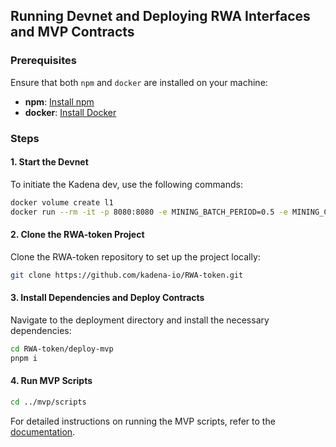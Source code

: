 
## Running Devnet and Deploying RWA Interfaces and MVP Contracts

### Prerequisites

Ensure that both `npm` and `docker` are installed on your machine:

- **npm**: [Install npm](https://docs.npmjs.com/downloading-and-installing-node-js-and-npm)
- **docker**: [Install Docker](https://docs.docker.com/get-docker/)

### Steps

#### 1. Start the Devnet

To initiate the Kadena dev, use the following commands:

```bash
docker volume create l1
docker run --rm -it -p 8080:8080 -e MINING_BATCH_PERIOD=0.5 -e MINING_CONFIRMATION_PERIOD=0.5 -v l1:/data kadena/devnet:latest
```

#### 2. Clone the RWA-token Project

Clone the RWA-token repository to set up the project locally:

```bash
git clone https://github.com/kadena-io/RWA-token.git
```

#### 3. Install Dependencies and Deploy Contracts

Navigate to the deployment directory and install the necessary dependencies:

```bash
cd RWA-token/deploy-mvp
pnpm i
```

#### 4. Run MVP Scripts

```bash
cd ../mvp/scripts
```

For detailed instructions on running the MVP scripts, refer to the [documentation](../mvp/scripts/README.md).
